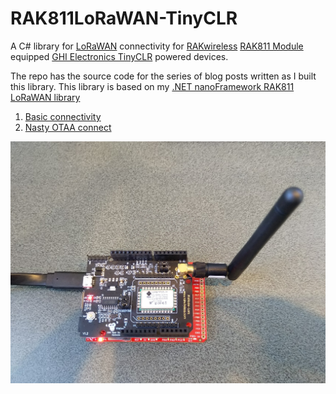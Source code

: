 # RAK811LoRaWAN-TinyCLR
A C# library for [LoRaWAN](https://lora-alliance.org/about-lorawan) connectivity for [RAKwireless](https://www.rakwireless.com/en-us) [RAK811 Module](https://store.rakwireless.com/products/rak811-lpwan-module) equipped [GHI Electronics TinyCLR](https://www.ghielectronics.com/tinyclr/) powered devices.

The repo has the source code for the series of blog posts written as I built this library. This library is based on my [.NET nanoFramework RAK811 LoRaWAN library](https://github.com/KiwiBryn/RAK811LoRaWAN-NetNF)

01. [Basic connectivity](https://blog.devmobile.co.nz/2020/07/13/tinyclr-os-v2-rc1-rak811-lorawan-library-part1/)
02. [Nasty OTAA connect](https://blog.devmobile.co.nz/2020/07/14/tinyclr-os-v2-rc1-rak811-lorawan-library-part2/)

![RAK811 EVB on Fezduino device](FezduinoWisnodeV1.jpg)

